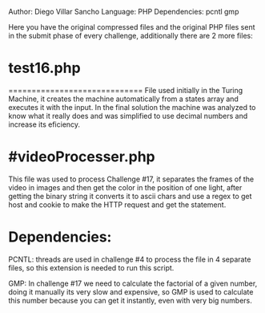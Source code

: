 Author:			Diego Villar Sancho
Language:		PHP
Dependencies:	pcntl
				gmp


Here you have the original compressed files and the original PHP files 
sent in the submit phase of every challenge, additionally there are 2 
more files:	

# test16.php
=============================
File used initially in the Turing Machine, it creates the machine 
automatically from a states array and executes it with the input.
In the final solution the machine was analyzed to know what it really
does and was simplified to use decimal numbers and increase its 
eficiency.

#videoProcesser.php
=============================
This file was used to process Challenge #17, it separates the frames
of the video in images and then get the color in the position of one
light, after getting the binary string it converts it to ascii chars
and use a regex to get host and cookie to make the HTTP request and 
get the statement.


Dependencies:
=============================
PCNTL: threads are used in challenge #4 to process the file in 4
separate files, so this extension is needed to run this script.

GMP: In challenge #17 we need to calculate the factorial of a given 
number, doing it manually its very slow and expensive, so GMP is used
to calculate this number because you can get it instantly, even with 
very big numbers.